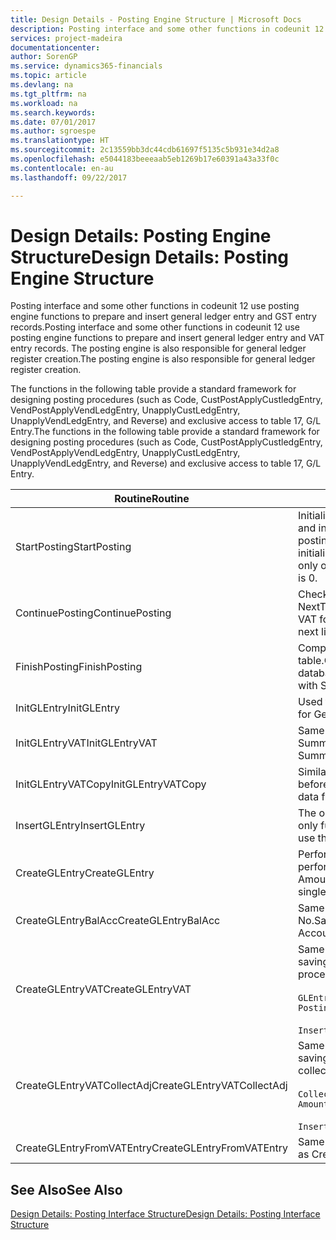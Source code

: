 ```yaml
---
title: Design Details - Posting Engine Structure | Microsoft Docs
description: Posting interface and some other functions in codeunit 12 use posting engine functions to prepare and insert general ledger entry and GST entry records. The posting engine is also responsible for general ledger register creation.
services: project-madeira
documentationcenter: 
author: SorenGP
ms.service: dynamics365-financials
ms.topic: article
ms.devlang: na
ms.tgt_pltfrm: na
ms.workload: na
ms.search.keywords: 
ms.date: 07/01/2017
ms.author: sgroespe
ms.translationtype: HT
ms.sourcegitcommit: 2c13559bb3dc44cdb61697f5135c5b931e34d2a8
ms.openlocfilehash: e5044183beeeaab5eb1269b17e60391a43a33f0c
ms.contentlocale: en-au
ms.lasthandoff: 09/22/2017

---
```

# <a name="design-details-posting-engine-structure"></a><span data-ttu-id="71a59-104">Design Details: Posting Engine Structure</span><span class="sxs-lookup"><span data-stu-id="71a59-104">Design Details: Posting Engine Structure</span></span>
<span data-ttu-id="71a59-105">Posting interface and some other functions in codeunit 12 use posting engine functions to prepare and insert general ledger entry and GST entry records.</span><span class="sxs-lookup"><span data-stu-id="71a59-105">Posting interface and some other functions in codeunit 12 use posting engine functions to prepare and insert general ledger entry and VAT entry records.</span></span> <span data-ttu-id="71a59-106">The posting engine is also responsible for general ledger register creation.</span><span class="sxs-lookup"><span data-stu-id="71a59-106">The posting engine is also responsible for general ledger register creation.</span></span>  
  
 <span data-ttu-id="71a59-107">The functions in the following table provide a standard framework for designing posting procedures (such as Code, CustPostApplyCustledgEntry, VendPostApplyVendLedgEntry, UnapplyCustLedgEntry, UnapplyVendLedgEntry, and Reverse) and exclusive access to table 17, G/L Entry.</span><span class="sxs-lookup"><span data-stu-id="71a59-107">The functions in the following table provide a standard framework for designing posting procedures (such as Code, CustPostApplyCustledgEntry, VendPostApplyVendLedgEntry, UnapplyCustLedgEntry, UnapplyVendLedgEntry, and Reverse) and exclusive access to table 17, G/L Entry.</span></span>  
  
|<span data-ttu-id="71a59-108">Routine</span><span class="sxs-lookup"><span data-stu-id="71a59-108">Routine</span></span>|<span data-ttu-id="71a59-109">Description</span><span class="sxs-lookup"><span data-stu-id="71a59-109">Description</span></span>|  
|-------------|---------------------------------------|  
|<span data-ttu-id="71a59-110">StartPosting</span><span class="sxs-lookup"><span data-stu-id="71a59-110">StartPosting</span></span>|<span data-ttu-id="71a59-111">Initialises posting buffer TempGLEntryBuf, locks G/L Entry and GST Entry tables, and initialises Accounting Period, G/L Register, and Exchange Rate.</span><span class="sxs-lookup"><span data-stu-id="71a59-111">Initializes posting buffer TempGLEntryBuf, locks G/L Entry and VAT Entry tables, and initializes Accounting Period, G/L Register, and Exchange Rate.</span></span> <span data-ttu-id="71a59-112">Should be called only once, then NextEntryNo is 0.</span><span class="sxs-lookup"><span data-stu-id="71a59-112">Should be called only once, then NextEntryNo is 0.</span></span>|  
|<span data-ttu-id="71a59-113">ContinuePosting</span><span class="sxs-lookup"><span data-stu-id="71a59-113">ContinuePosting</span></span>|<span data-ttu-id="71a59-114">Checks and posts unrealised GST for previous transaction increment NextTransactionNo and prepares post of next line.</span><span class="sxs-lookup"><span data-stu-id="71a59-114">Checks and posts unrealized VAT for previous transaction increment NextTransactionNo and prepares post of next line.</span></span>|  
|<span data-ttu-id="71a59-115">FinishPosting</span><span class="sxs-lookup"><span data-stu-id="71a59-115">FinishPosting</span></span>|<span data-ttu-id="71a59-116">Completes posting by inserting G/L entries from temporary buffer into database table.</span><span class="sxs-lookup"><span data-stu-id="71a59-116">Completes posting by inserting G/L entries from temporary buffer into database table.</span></span> <span data-ttu-id="71a59-117">Always used together with StartPosting.</span><span class="sxs-lookup"><span data-stu-id="71a59-117">Always used together with StartPosting.</span></span> <span data-ttu-id="71a59-118">Checks for inconsistencies.</span><span class="sxs-lookup"><span data-stu-id="71a59-118">Checks for inconsistencies.</span></span>|  
|<span data-ttu-id="71a59-119">InitGLEntry</span><span class="sxs-lookup"><span data-stu-id="71a59-119">InitGLEntry</span></span>|<span data-ttu-id="71a59-120">Used to initialise new G/L entry for Gen. Jnl Line.</span><span class="sxs-lookup"><span data-stu-id="71a59-120">Used to initialize new G/L entry for Gen. Jnl Line.</span></span> <span data-ttu-id="71a59-121">Returns GLEntry as parameter.</span><span class="sxs-lookup"><span data-stu-id="71a59-121">Returns GLEntry as parameter.</span></span>|  
|<span data-ttu-id="71a59-122">InitGLEntryVAT</span><span class="sxs-lookup"><span data-stu-id="71a59-122">InitGLEntryVAT</span></span>|<span data-ttu-id="71a59-123">Same as InitGLEntry, but also assigns Bal. Account No. and SummarizeVAT.</span><span class="sxs-lookup"><span data-stu-id="71a59-123">Same as InitGLEntry, but also assigns Bal. Account No. and SummarizeVAT.</span></span>|  
|<span data-ttu-id="71a59-124">InitGLEntryVATCopy</span><span class="sxs-lookup"><span data-stu-id="71a59-124">InitGLEntryVATCopy</span></span>|<span data-ttu-id="71a59-125">Similar to InitGLEntryGST, but also copies posting groups data from GST Entry before SummariseGST.</span><span class="sxs-lookup"><span data-stu-id="71a59-125">Similar to InitGLEntryVAT, but also copies posting groups data from VAT Entry before SummarizeVAT.</span></span>|  
|<span data-ttu-id="71a59-126">InsertGLEntry</span><span class="sxs-lookup"><span data-stu-id="71a59-126">InsertGLEntry</span></span>|<span data-ttu-id="71a59-127">The only function that inserts G/L entry into global TempGLEntryBuf table.</span><span class="sxs-lookup"><span data-stu-id="71a59-127">The only function that inserts G/L entry into global TempGLEntryBuf table.</span></span> <span data-ttu-id="71a59-128">Always use this function for insert.</span><span class="sxs-lookup"><span data-stu-id="71a59-128">Always use this function for insert.</span></span>|  
|<span data-ttu-id="71a59-129">CreateGLEntry</span><span class="sxs-lookup"><span data-stu-id="71a59-129">CreateGLEntry</span></span>|<span data-ttu-id="71a59-130">Performs an InitGLEntry, assigns Additional Currency Amount, and then performs InsertGLEntry.</span><span class="sxs-lookup"><span data-stu-id="71a59-130">Performs an InitGLEntry, assigns Additional Currency Amount, and then performs InsertGLEntry.</span></span> <span data-ttu-id="71a59-131">Replaces several lines of code with a single function call.</span><span class="sxs-lookup"><span data-stu-id="71a59-131">Replaces several lines of code with a single function call.</span></span>|  
|<span data-ttu-id="71a59-132">CreateGLEntryBalAcc</span><span class="sxs-lookup"><span data-stu-id="71a59-132">CreateGLEntryBalAcc</span></span>|<span data-ttu-id="71a59-133">Same as CreateGLEntry, but also assigns Bal. Account Type and Bal. Account No.</span><span class="sxs-lookup"><span data-stu-id="71a59-133">Same as CreateGLEntry, but also assigns Bal. Account Type and Bal. Account No.</span></span>|  
|<span data-ttu-id="71a59-134">CreateGLEntryVAT</span><span class="sxs-lookup"><span data-stu-id="71a59-134">CreateGLEntryVAT</span></span>|<span data-ttu-id="71a59-135">Same as CreateGLEntry, but with additional processing for posting groups and saving to temporary GST buffer:</span><span class="sxs-lookup"><span data-stu-id="71a59-135">Same as CreateGLEntry, but with additional processing for posting groups and saving to temporary VAT buffer:</span></span><br /><br /> `GLEntry.CopyPostingGroupsFromDtldCVBuf(DtldCVLedgEntryBuf,GenJnlLine."Gen. Posting Type");`<br /><br /> `InsertVATEntriesFromTemp(DtldCVLedgEntryBuf,GLEntry);`|  
|<span data-ttu-id="71a59-136">CreateGLEntryVATCollectAdj</span><span class="sxs-lookup"><span data-stu-id="71a59-136">CreateGLEntryVATCollectAdj</span></span>|<span data-ttu-id="71a59-137">Same as CreateGLEntry, but with additional collection of adjustments and saving to temporary GST buffer:</span><span class="sxs-lookup"><span data-stu-id="71a59-137">Same as CreateGLEntry, but with additional collection of adjustments and saving to temporary VAT buffer:</span></span><br /><br /> `CollectAdjustment(AdjAmount,GLEntry.Amount,GLEntry."Additional-Currency Amount",OriginalDateSet);`<br /><br /> `InsertVATEntriesFromTemp(DtldCVLedgEntryBuf,GLEntry);`|  
|<span data-ttu-id="71a59-138">CreateGLEntryFromVATEntry</span><span class="sxs-lookup"><span data-stu-id="71a59-138">CreateGLEntryFromVATEntry</span></span>|<span data-ttu-id="71a59-139">Same as CreateGLEntry, but also copies posting groups from GST entry.</span><span class="sxs-lookup"><span data-stu-id="71a59-139">Same as CreateGLEntry, but also copies posting groups from VAT entry.</span></span>|  
  
## <a name="see-also"></a><span data-ttu-id="71a59-140">See Also</span><span class="sxs-lookup"><span data-stu-id="71a59-140">See Also</span></span>  
 [<span data-ttu-id="71a59-141">Design Details: Posting Interface Structure</span><span class="sxs-lookup"><span data-stu-id="71a59-141">Design Details: Posting Interface Structure</span></span>](design-details-posting-interface-structure.md)

